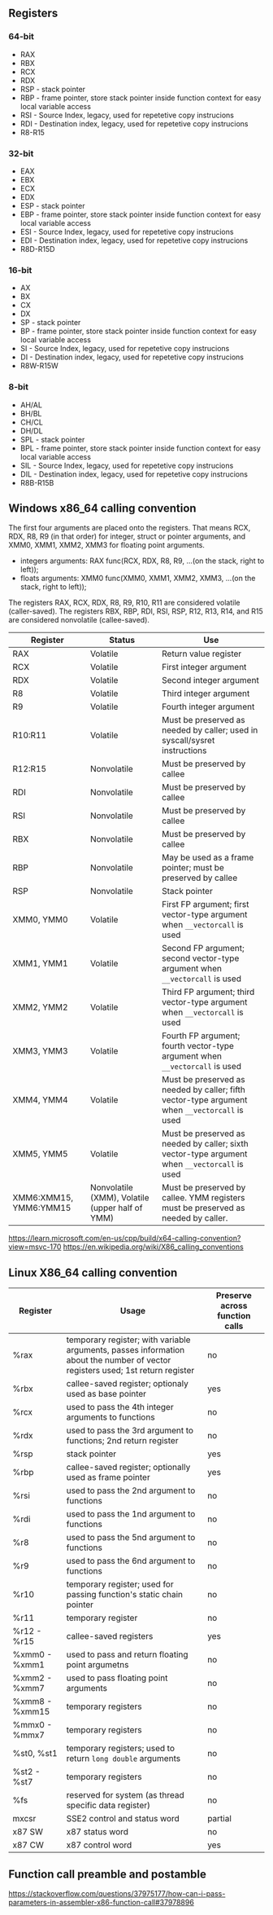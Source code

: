 ## Registers
### 64-bit
- RAX
- RBX
- RCX
- RDX
- RSP - stack pointer
- RBP - frame pointer, store stack pointer inside function context for easy local variable access
- RSI - Source Index, legacy, used for repetetive copy instrucions
- RDI - Destination index, legacy, used for repetetive copy instrucions
- R8-R15
### 32-bit
- EAX
- EBX
- ECX
- EDX
- ESP - stack pointer
- EBP - frame pointer, store stack pointer inside function context for easy local variable access
- ESI - Source Index, legacy, used for repetetive copy instrucions
- EDI - Destination index, legacy, used for repetetive copy instrucions
- R8D-R15D
### 16-bit
- AX
- BX
- CX
- DX
- SP - stack pointer
- BP - frame pointer, store stack pointer inside function context for easy local variable access
- SI - Source Index, legacy, used for repetetive copy instrucions
- DI - Destination index, legacy, used for repetetive copy instrucions
- R8W-R15W
### 8-bit
- AH/AL
- BH/BL
- CH/CL
- DH/DL
- SPL - stack pointer
- BPL - frame pointer, store stack pointer inside function context for easy local variable access
- SIL - Source Index, legacy, used for repetetive copy instrucions
- DIL - Destination index, legacy, used for repetetive copy instrucions
- R8B-R15B

## Windows x86_64 calling convention
The first four arguments are placed onto the registers. That means RCX, RDX, R8, R9 (in that order) for integer, struct or pointer arguments, and XMM0, XMM1, XMM2, XMM3 for floating point arguments.

- integers arguments: RAX func(RCX, RDX, R8, R9, ...(on the stack, right to left));
- floats arguments: XMM0 func(XMM0, XMM1, XMM2, XMM3, ...(on the stack, right to left));

The registers RAX, RCX, RDX, R8, R9, R10, R11 are considered volatile (caller-saved).
The registers RBX, RBP, RDI, RSI, RSP, R12, R13, R14, and R15 are considered nonvolatile (callee-saved).

Register | Status | Use
--- | --- | ---
RAX | Volatile | Return value register
RCX | Volatile | First integer argument
RDX | Volatile | Second integer argument
R8 | Volatile | Third integer argument
R9 | Volatile | Fourth integer argument
R10:R11 | Volatile | Must be preserved as needed by caller; used in syscall/sysret instructions
R12:R15 | Nonvolatile | Must be preserved by callee
RDI | Nonvolatile | Must be preserved by callee
RSI | Nonvolatile | Must be preserved by callee
RBX | Nonvolatile | Must be preserved by callee
RBP | Nonvolatile | May be used as a frame pointer; must be preserved by callee
RSP | Nonvolatile | Stack pointer
XMM0, YMM0 | Volatile | First FP argument; first vector-type argument when `__vectorcall` is used
XMM1, YMM1 | Volatile | Second FP argument; second vector-type argument when `__vectorcall` is used
XMM2, YMM2 | Volatile | Third FP argument; third vector-type argument when `__vectorcall` is used
XMM3, YMM3 | Volatile | Fourth FP argument; fourth vector-type argument when `__vectorcall` is used
XMM4, YMM4 | Volatile | Must be preserved as needed by caller; fifth vector-type argument when `__vectorcall` is used
XMM5, YMM5 | Volatile | Must be preserved as needed by caller; sixth vector-type argument when `__vectorcall` is used
XMM6:XMM15, YMM6:YMM15 | Nonvolatile (XMM), Volatile (upper half of YMM) | Must be preserved by callee. YMM registers must be preserved as needed by caller.

https://learn.microsoft.com/en-us/cpp/build/x64-calling-convention?view=msvc-170
https://en.wikipedia.org/wiki/X86_calling_conventions

## Linux X86_64 calling convention
Register | Usage | Preserve across function calls
--- | --- | ---
%rax | temporary register; with variable arguments, passes information about the number of vector registers used; 1st return register | no
%rbx | callee-saved register; optionaly used as base pointer | yes
%rcx | used to pass the 4th integer arguments to functions | no
%rdx | used to pass the 3rd argument to functions; 2nd return register | no
%rsp | stack pointer | yes
%rbp | callee-saved register; optionally used as frame pointer | yes
%rsi | used to pass the 2nd argument to functions | no
%rdi | used to pass the 1nd argument to functions | no
%r8  | used to pass the 5nd argument to functions | no
%r9  | used to pass the 6nd argument to functions | no
%r10 | temporary register; used for passing function's static chain pointer | no
%r11 | temporary register | no
%r12 - %r15 | callee-saved registers | yes
%xmm0 - %xmm1 | used to pass and return floating point argumetns | no
%xmm2 - %xmm7 | used to pass floating point arguments | no
%xmm8 - %xmm15 | temporary registers | no
%mmx0 - %mmx7  | temporary registers | no
%st0,  %st1 | temporary registers; used to return `long double` arguments | no
%st2 - %st7 | temporary registers | no
%fs | reserved for system (as thread specific data register) | no
mxcsr | SSE2 control and status word | partial
x87 SW | x87 status word | no
x87 CW | x87 control word | yes

## Function call preamble and postamble
https://stackoverflow.com/questions/37975177/how-can-i-pass-parameters-in-assembler-x86-function-call#37978896